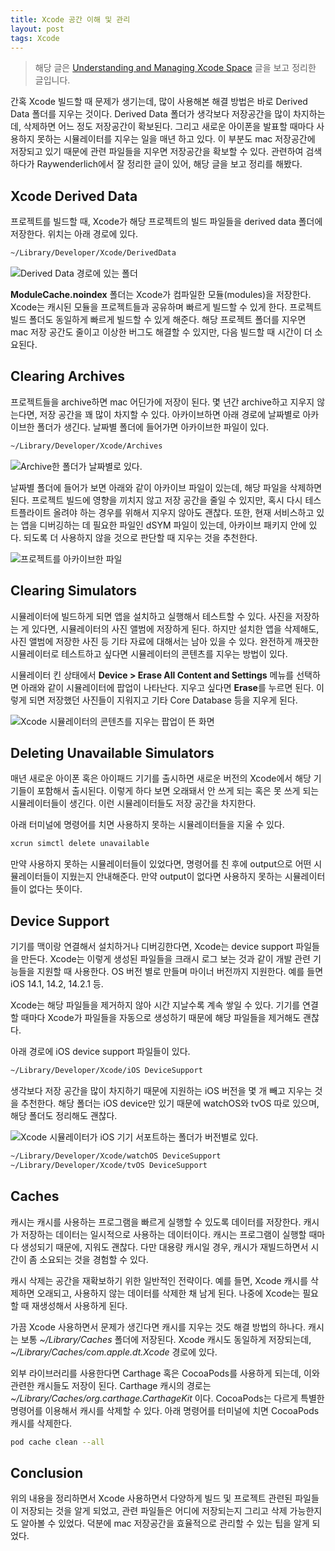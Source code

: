 ```yaml
---
title: Xcode 공간 이해 및 관리
layout: post
tags: Xcode
---
```


> 해당 글은 [Understanding and Managing Xcode Space](https://www.raywenderlich.com/19998365-understanding-and-managing-xcode-space) 글을 보고 정리한 글입니다.

간혹 Xcode 빌드할 때 문제가 생기는데, 많이 사용해본 해결 방법은 바로 Derived Data 폴더를 지우는 것이다. Derived Data 폴더가 생각보다 저장공간을 많이 차지하는데, 삭제하면 어느 정도 저장공간이 확보된다. 그리고 새로운 아이폰을 발표할 때마다 사용하지 못하는 시뮬레이터를 지우는 일을 매년 하고 있다. 이 부분도 mac 저장공간에 저장되고 있기 때문에 관련 파일들을 지우면 저장공간을 확보할 수 있다. 관련하여 검색하다가 Raywenderlich에서 잘 정리한 글이 있어, 해당 글을 보고 정리를 해봤다.

## Xcode Derived Data

프로젝트를 빌드할 때, Xcode가 해당 프로젝트의 빌드 파일들을 derived data 폴더에 저장한다. 위치는 아래 경로에 있다.

```zsh
~/Library/Developer/Xcode/DerivedData
```

![Derived Data 경로에 있는 폴더](/assets/img/2021/08/09/image1.png)

**ModuleCache.noindex** 폴더는 Xcode가 컴파일한 모듈(modules)을 저장한다. Xcode는 캐시된 모듈을 프로젝트들과 공유하며 빠르게 빌드할 수 있게 한다. 프로젝트 빌드 폴더도 동일하게 빠르게 빌드할 수 있게 해준다. 해당 프로젝트 폴더를 지우면 mac 저장 공간도 줄이고 이상한 버그도 해결할 수 있지만, 다음 빌드할 때 시간이 더 소요된다.

## Clearing Archives

프로젝트들을 archive하면 mac 어딘가에 저장이 된다. 몇 년간 archive하고 지우지 않는다면, 저장 공간을 꽤 많이 차지할 수 있다. 아카이브하면 아래 경로에 날짜별로 아카이브한 폴더가 생긴다. 날짜별 폴더에 들어가면 아카이브한 파일이 있다.

```zsh
~/Library/Developer/Xcode/Archives
```

![Archive한 폴더가 날짜별로 있다.](/assets/img/2021/08/09/image2.png)

날짜별 폴더에 들어가 보면 아래와 같이 아카이브 파일이 있는데, 해당 파일을 삭제하면 된다. 프로젝트 빌드에 영향을 끼치지 않고 저장 공간을 줄일 수 있지만, 혹시 다시 테스트플라이트 올려야 하는 경우를 위해서 지우지 않아도 괜찮다. 또한, 현재 서비스하고 있는 앱을 디버깅하는 데 필요한 파일인 dSYM 파일이 있는데, 아카이브 패키지 안에 있다. 되도록 더 사용하지 않을 것으로 판단할 때 지우는 것을 추천한다.

![프로젝트를 아카이브한 파일](/assets/img/2021/08/09/image3.png)

## Clearing Simulators

시뮬레이터에 빌드하게 되면 앱을 설치하고 실행해서 테스트할 수 있다. 사진을 저장하는 게 있다면, 시뮬레이터의 사진 앨범에 저장하게 된다. 하지만 설치한 앱을 삭제해도, 사진 앨범에 저장한 사진 등 기타 자료에 대해서는 남아 있을 수 있다. 완전하게 깨끗한 시뮬레이터로 테스트하고 싶다면 시뮬레이터의 콘텐츠를 지우는 방법이 있다.

시뮬레이터 킨 상태에서 **Device > Erase All Content and Settings** 메뉴를 선택하면 아래와 같이 시뮬레이터에 팝업이 나타난다. 지우고 싶다면 **Erase**를 누르면 된다. 이렇게 되면 저장했던 사진들이 지워지고 기타 Core Database 등을 지우게 된다.

![Xcode 시뮬레이터의 콘텐츠를 지우는 팝업이 뜬 화면](/assets/img/2021/08/09/image4.png)

## Deleting Unavailable Simulators

매년 새로운 아이폰 혹은 아이패드 기기를 출시하면 새로운 버전의 Xcode에서 해당 기기들이 포함해서 출시된다. 이렇게 하다 보면 오래돼서 안 쓰게 되는 혹은 못 쓰게 되는 시뮬레이터들이 생긴다. 이런 시뮬레이터들도 저장 공간을 차지한다.

아래 터미널에 명령어를 치면 사용하지 못하는 시뮬레이터들을 지울 수 있다.

```zsh
xcrun simctl delete unavailable
```

만약 사용하지 못하는 시뮬레이터들이 있었다면, 명령어를 친 후에 output으로 어떤 시뮬레이터들이 지웠는지 안내해준다. 만약 output이 없다면 사용하지 못하는 시뮬레이터들이 없다는 뜻이다.

## Device Support

기기를 맥이랑 연결해서 설치하거나 디버깅한다면, Xcode는 device support 파일들을 만든다. Xcode는 이렇게 생성된 파일들을 크래시 로그 보는 것과 같이 개발 관련 기능들을 지원할 때 사용한다. OS 버전 별로 만들며 마이너 버전까지 지원한다. 예를 들면 iOS 14.1, 14.2, 14.2.1 등.

Xcode는 해당 파일들을 제거하지 않아 시간 지날수록 계속 쌓일 수 있다. 기기를 연결할 때마다 Xcode가 파일들을 자동으로 생성하기 때문에 해당 파일들을 제거해도 괜찮다.

아래 경로에 iOS device support 파일들이 있다.

```zsh
~/Library/Developer/Xcode/iOS DeviceSupport
```

생각보다 저장 공간을 많이 차지하기 때문에 지원하는 iOS 버전을 몇 개 빼고 지우는 것을 추천한다. 해당 폴더는 iOS device만 있기 때문에 watchOS와 tvOS 따로 있으며, 해당 폴더도 정리해도 괜찮다.

![Xcode 시뮬레이터가 iOS 기기 서포트하는 폴더가 버전별로 있다.](/assets/img/2021/08/09/image5.png)

```zsh
~/Library/Developer/Xcode/watchOS DeviceSupport
~/Library/Developer/Xcode/tvOS DeviceSupport
```

## Caches

캐시는 캐시를 사용하는 프로그램을 빠르게 실행할 수 있도록 데이터를 저장한다. 캐시가 저장하는 데이터는 일시적으로 사용하는 데이터이다. 캐시는 프로그램이 실행할 때마다 생성되기 때문에, 지워도 괜찮다. 다만 대용량 캐시일 경우, 캐시가 재빌드하면서 시간이 좀 소요되는 것을 경험할 수 있다.

캐시 삭제는 공간을 재확보하기 위한 일반적인 전략이다. 예를 들면, Xcode 캐시를 삭제하면 오래되고, 사용하지 않는 데이터를 삭제한 채 남게 된다. 나중에 Xcode는 필요할 때 재생성해서 사용하게 된다.

가끔 Xcode 사용하면서 문제가 생긴다면 캐시를 지우는 것도 해결 방법의 하나다. 캐시는 보통 *~/Library/Caches* 폴더에 저장된다. Xcode 캐시도 동일하게 저장되는데, *~/Library/Caches/com.apple.dt.Xcode* 경로에 있다.

외부 라이브러리를 사용한다면 Carthage 혹은 CocoaPods를 사용하게 되는데, 이와 관련한 캐시들도 저장이 된다. Carthage 캐시의 경로는 *~/Library/Caches/org.carthage.CarthageKit* 이다. CocoaPods는 다르게 특별한 명령어를 이용해서 캐시를 삭제할 수 있다. 아래 명령어를 터미널에 치면 CocoaPods 캐시를 삭제한다.

```zsh
pod cache clean --all
```

## Conclusion

위의 내용을 정리하면서 Xcode 사용하면서 다양하게 빌드 및 프로젝트 관련된 파일들이 저장되는 것을 알게 되었고, 관련 파일들은 어디에 저장되는지 그리고 삭제 가능한지도 알아볼 수 있었다. 덕분에 mac 저장공간을 효율적으로 관리할 수 있는 팁을 알게 되었다.